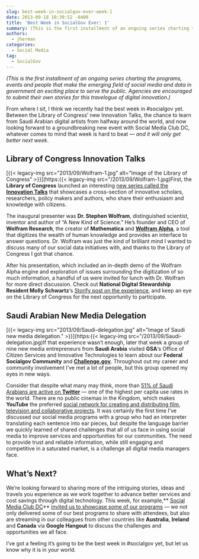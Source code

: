 ```yaml
---
slug: best-week-in-socialgov-ever-week-1
date: 2013-09-18 10:39:52 -0400
title: 'Best Week in SocialGov Ever: 1'
summary: (This is the first installment of an ongoing series charting the programs, events and people that make the emerging field of social media and data in government an exciting place to serve the public. Agencies are encouraged to submit their own stories for this travelogue of digital innovation.) From where I sit, I think we
authors:
  - jherman
categories:
  - Social Media
tag:
  - SocialGov
---
```


_(This is the first installment of an ongoing series charting the programs, events and people that make the emerging field of social media and data in government an exciting place to serve the public. Agencies are encouraged to submit their own stories for this travelogue of digital innovation.)_

From where I sit, I think we recently had the best week in #socialgov yet. Between the Library of Congress&#8217; new Innovation Talks, the chance to learn from Saudi Arabian digital artists from halfway around the world, and now looking forward to a groundbreaking new event with Social Media Club DC, whatever comes to mind that week is hard to beat &#8212; _and it will only get better next week_.

## **Library of Congress Innovation Talks**

[{{< legacy-img src="2013/09/Wolfram-1.jpg" alt="Image of the Library of Congress" >}}](https:{{< legacy-img src="/2013/09/Wolfram-1.jpg)First, the **Library of Congress** launched an interesting [new series called the **Innovation Talks**](http://www.gov.gov/today/pr/2013/13-154.html) that showcases a cross-section of innovative scholars, researchers, policy makers and authors, who share their enthusiasm and knowledge with citizens.
  
The inaugural presenter was **Dr. Stephen Wolfram**, distinguished scientist, inventor and author of &#8220;A New Kind of Science.&#8221; He&#8217;s founder and CEO of **Wolfram Research**, the creator of **Mathematica** and **[Wolfram Alpha](http://www.wolframalpha.com/)**, a tool that digitizes the wealth of human knowledge and provides an interface to answer questions.  Dr. Wolfram was just the kind of brilliant mind I wanted to discuss many of our social data initiatives with, and thanks to the Library of Congress I got that chance.

After his presentation, which included an in-depth demo of the Wolfram Alpha engine and exploration of issues surrounding the digitization of so much information, a handful of us were invited for lunch with Dr. Wolfram for more direct discussion. Check out **National Digital Stewardship Resident Molly Schwartz**&#8216;s [Storify post on the experience](http://storify.com/mollyfication/library-of-congress-fedlink-innovation-talk-with-s), and keep an eye on the Library of Congress for the next opportunity to participate.

## **Saudi Arabian New Media Delegation**

[{{< legacy-img src="2013/09/Saudi-delegation.jpg" alt="Image of Saudi new media delegation." >}}](https:{{< legacy-img src="/2013/09/Saudi-delegation.jpg)If that experience wasn&#8217;t enough, later that week a group of nine new media entrepreneurs from **Saudi Arabia** visited **GSA**&#8216;s Office of Citizen Services and Innovative Technologies to learn about our **Federal Socialgov Community** and **[Challenge.gov](http://challenge.gov/)**. Throughout out my career and community involvement I&#8217;ve met a lot of people, but this group opened my eyes in new ways.

Consider that despite what many may think, more than [51% of Saudi Arabians are active on **Twitter**](https://www.globalwebindex.net/twitter-usage-is-booming-in-saudi-arabia/) &#8212; one of the highest per capita use rates in the world. There are no public cinemas in the Kingdom, which makes **YouTube** the preferred [social network for creating and distributing film, television and collaborative projects](http://www.cbc.ca/news/world/nahlah-ayed-why-saudi-arabia-is-the-world-s-top-youtube-nation-1.1359187). It was certainly the first time I&#8217;ve discussed our social media programs with a group who had an interpreter translating each sentence into ear pieces, but despite the language barrier we quickly learned of shared challenges that all of us face in using social media to improve services and opportunities for our communities. The need to provide trust and reliable information, while still engaging and competitive in a saturated market, is a challenge all digital media managers face.

## **What&#8217;s Next?**

We&#8217;re looking forward to sharing more of the intriguing stories, ideas and travels you experience as we work together to advance better services and cost savings through digital technology. This week, for example,** [Social Media Club DC](http://www.socialmediaclubdc.org/)** [invited us to showcase some of our programs](https://www.eventbrite.com/event/8107964139) &#8212; we not only delivered some of our best programs to share with attendees, but also are streaming in our colleagues from other countries like **Australia**, **Ireland** and **Canada** via **Google Hangout** to discuss the challenges and opportunities we all face.

I&#8217;ve got a feeling it’s going to be the best week in #socialgov yet, but let us know why it is in your world.